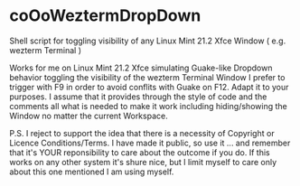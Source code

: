 # coOoWeztermDropDown
Shell script for toggling visibility of any Linux Mint 21.2 Xfce Window ( e.g. wezterm Terminal )

Works for me on Linux Mint 21.2 Xfce simulating Guake-like Dropdown behavior toggling the visibility of the wezterm Terminal Window I prefer to trigger with F9 in order to avoid conflits with Guake on F12. 
Adapt it to your purposes. I assume that it provides through the style of code and the comments all what is needed to make it work including hiding/showing the Window no matter the current Workspace.

P.S. I reject to support the idea that there is a necessity of Copyright or Licence Conditions/Terms. I have made it public, so use it ... and remember that it's YOUR reponsibility to care about the outcome if you do. If this works on any other system it's shure nice, but I limit myself to care only about this one mentioned I am using myself. 
